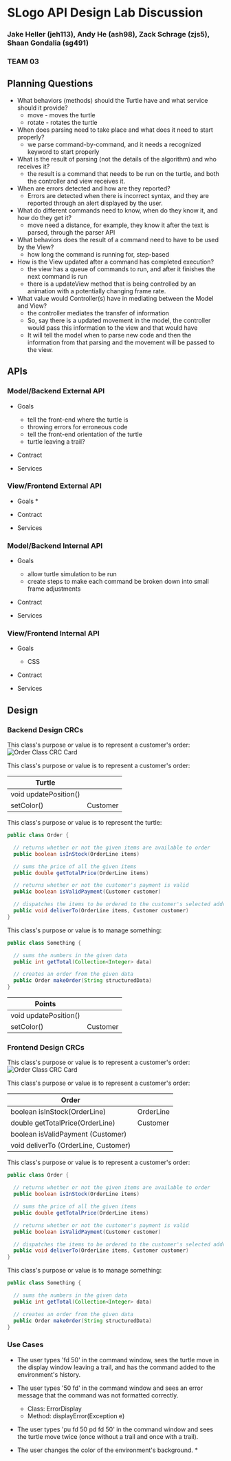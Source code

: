 # SLogo API Design Lab Discussion

### Jake Heller (jeh113), Andy He (ash98), Zack Schrage (zjs5), Shaan Gondalia (sg491)

### TEAM 03

## Planning Questions

* What behaviors (methods) should the Turtle have and what service should it provide?
    * move - moves the turtle
    * rotate - rotates the turtle
* When does parsing need to take place and what does it need to start properly?
    * we parse command-by-command, and it needs a recognized keyword to start properly
* What is the result of parsing (not the details of the algorithm) and who receives it?
    * the result is a command that needs to be run on the turtle, and both the controller and view
      receives it.
* When are errors detected and how are they reported?
    * Errors are detected when there is incorrect syntax, and they are reported through an alert
      displayed by the user.
* What do different commands need to know, when do they know it, and how do they get it?
    * move need a distance, for example, they know it after the text is parsed, through the parser
      API
* What behaviors does the result of a command need to have to be used by the View?
    * how long the command is running for, step-based
* How is the View updated after a command has completed execution?
    * the view has a queue of commands to run, and after it finishes the next command is run
    * there is a updateView method that is being controlled by an animation with a potentially
      changing frame rate.
* What value would Controller(s) have in mediating between the Model and View?
    * the controller mediates the transfer of information
    * So, say there is a updated movement in the model, the controller would pass this information
      to the view and that would have
    * It will tell the model when to parse new code and then the information from that parsing and
      the movement will be passed to the view.

## APIs

### Model/Backend External API

* Goals
    * tell the front-end where the turtle is
    * throwing errors for erroneous code
    * tell the front-end orientation of the turtle
    * turtle leaving a trail?
* Contract

* Services

### View/Frontend External API

* Goals
    * 
* Contract

* Services

### Model/Backend Internal API

* Goals
    * allow turtle simulation to be run
    * create steps to make each command be broken down into small frame adjustments
* Contract

* Services

### View/Frontend Internal API

* Goals
    * CSS
* Contract

* Services

## Design

### Backend Design CRCs

This class's purpose or value is to represent a customer's order:
![Order Class CRC Card](order_crc_card.png "Order Class")

This class's purpose or value is to represent a customer's order:

| Turtle                        | |
|--------------------------------------|---|
| void updatePosition()                ||
| setColor()                           |Customer|


This class's purpose or value is to represent the turtle:

```java
public class Order {

  // returns whether or not the given items are available to order
  public boolean isInStock(OrderLine items)

  // sums the price of all the given items
  public double getTotalPrice(OrderLine items)

  // returns whether or not the customer's payment is valid
  public boolean isValidPayment(Customer customer)

  // dispatches the items to be ordered to the customer's selected address
  public void deliverTo(OrderLine items, Customer customer)
}
 ```

This class's purpose or value is to manage something:

```java
public class Something {

  // sums the numbers in the given data
  public int getTotal(Collection<Integer> data)

  // creates an order from the given data
  public Order makeOrder(String structuredData)
}
```

| Points                | |
|-----------------------|---|
| void updatePosition() ||
| setColor()            |Customer|

### Frontend Design CRCs

This class's purpose or value is to represent a customer's order:
![Order Class CRC Card](order_crc_card.png "Order Class")

This class's purpose or value is to represent a customer's order:

|Order| |
|---|---|
|boolean isInStock(OrderLine)         |OrderLine|
|double getTotalPrice(OrderLine)      |Customer|
|boolean isValidPayment (Customer)    | |
|void deliverTo (OrderLine, Customer) | |

This class's purpose or value is to represent a customer's order:

```java
public class Order {

  // returns whether or not the given items are available to order
  public boolean isInStock(OrderLine items)

  // sums the price of all the given items
  public double getTotalPrice(OrderLine items)

  // returns whether or not the customer's payment is valid
  public boolean isValidPayment(Customer customer)

  // dispatches the items to be ordered to the customer's selected address
  public void deliverTo(OrderLine items, Customer customer)
}
 ```

This class's purpose or value is to manage something:

```java
public class Something {

  // sums the numbers in the given data
  public int getTotal(Collection<Integer> data)

  // creates an order from the given data
  public Order makeOrder(String structuredData)
}
```

### Use Cases

* The user types 'fd 50' in the command window, sees the turtle move in the display window leaving a
  trail, and has the command added to the environment's history.
  
* The user types '50 fd' in the command window and sees an error message that the command was not
  formatted correctly.
    * Class: ErrorDisplay 
    * Method: displayError(Exception e)
* The user types 'pu fd 50 pd fd 50' in the command window and sees the turtle move twice (once
  without a trail and once with a trail).
    
* The user changes the color of the environment's background.
  *  
